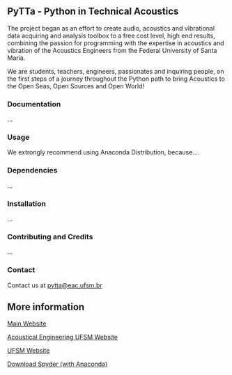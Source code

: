 ## PyTTa - Python in Technical Acoustics

The project began as an effort to create audio, acoustics and vibrational data acquiring and analysis toolbox to a free cost level, high end results, combining the passion for programming with the expertise in acoustics and vibration of the Acoustics Engineers from the Federal University of Santa Maria.

We are students, teachers, engineers, passionates and inquiring people, on the first steps of a journey throughout the Python path to bring Acoustics to the Open Seas, Open Sources and Open World!

### Documentation

...

### Usage

We extrongly recommend using Anaconda Distribution, because....

### Dependencies

...

### Installation

...

### Contributing and Credits

...

### Contact

Contact us at pytta@eac.ufsm.br

## More information

[Main Website](https://sites.google.com/eac.ufsm.br/pytta/)

[Acoustical Engineering UFSM Website](http://www.eac.ufsm.br)

[UFSM Website](https://www.ufsm.br)

[Download Spyder (with Anaconda)](https://www.anaconda.com/download/)
